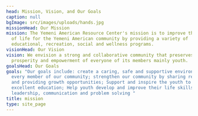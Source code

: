```yaml
---
head: Mission, Vision, and Our Goals
caption: null
bgImage: src/images/uploads/hands.jpg
missionHead: Our Mission
mission: The Yemeni American Resource Center's mission is to improve the quality
  of life for the Yemeni American community by providing a variety of
  educational, recreation, social and wellness programs.
visionHead: Our Vision
vision: We envision a strong and collaborative community that preserves safety,
  prosperity and empowerment of everyone of its members mainly youth.
goalsHead: Our Goals
goals: "Our goals include: create a caring, safe and supportive environment for
  every member of our community; strengthen our community by sharing resources
  and providing growth opportunities; Support and inspire the youth to attain an
  excellent education; Help youth develop and improve their life skills such as
  leadership, communication and problem solving "
title: mission
type: site_page
---
```

